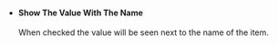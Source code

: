 - #### Show The Value With The Name
	When checked the value will be seen next to the name of the item.
